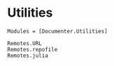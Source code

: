 # Utilities

```@autodocs
Modules = [Documenter.Utilities]
```

```@docs
Remotes.URL
Remotes.repofile
Remotes.julia
```
